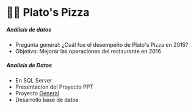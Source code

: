 # 🍕🍕  Plato's Pizza

##### Análisis de datos
+ Pregunta general: ¿Cuál fue el desempeño de Plato's Pizza en 2015? 
+ Objetivo: Mejorar las operaciones del restaurante en 2016


##### Analisis de Datos 
+ En SQL Server
+ Presentacion del Proyecto PPT
+ Proyecto [General](https://github.com/EvelynOr/4.Portafolio/tree/main/Empresarial/Pizza%20Challenge)
+ Desarrollo base de datos 
  

